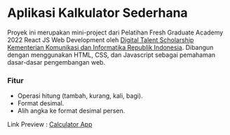 # Aplikasi Kalkulator Sederhana

Proyek ini merupakan mini-project dari Pelatihan Fresh Graduate Academy 2022 React JS Web Development oleh [Digital Talent Scholarship Kementerian Komunikasi dan Informatika Republik Indonesia](https://digitalent.kominfo.go.id/). Dibangun dengan menggunakan HTML, CSS, dan Javascript sebagai pemahaman dasar-dasar pengembangan web.

### Fitur

- Operasi hitung (tambah, kurang, kali, bagi).
- Format desimal.
- Alih angka ke format desimal persen.


Link Preview : [Calculator App](https://rasyadpras.github.io/ProjectCalculator/)
